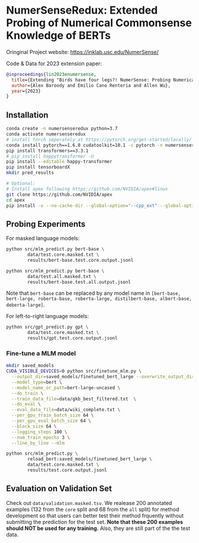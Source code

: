 # NumerSenseRedux: Extended Probing of Numerical Commonsense Knowledge of BERTs


Oringinal Project website: https://inklab.usc.edu/NumerSense/

Code & Data for 2023 extension paper:

```bibtex
@inproceedings{lin2023enumersense,
  title={Extending "Birds have four legs?! NumerSense: Probing Numerical Commonsense Knowledge of Pre-trained Language Models"},
  author={Alex Baroody and Emilio Cano Renteria and Allen Wu}, 
  year={2023}
}
```

## Installation 

```bash
conda create -n numersenseredux python=3.7
conda activate numersenseredux
# install torch seperately at https://pytorch.org/get-started/locally/ if needed
conda install pytorch==1.6.0 cudatoolkit=10.1 -c pytorch -n numersenseredux
pip install transformers==3.3.1
# pip install happytransformer -U
pip install --editable happy-transformer
pip install tensorboardX
mkdir pred_results

# Optional:
# Install apex following https://github.com/NVIDIA/apex#linux
git clone https://github.com/NVIDIA/apex
cd apex
pip install -v --no-cache-dir --global-option="--cpp_ext" --global-option="--cuda_ext" ./
```

## Probing Experiments 

For masked language models:
```bash
python src/mlm_predict.py bert-base \
        data/test.core.masked.txt \
        results/bert-base.test.core.output.jsonl

python src/mlm_predict.py bert-base \
        data/test.all.masked.txt \
        results/bert-base.test.all.output.jsonl
```

Note that `bert-base` can be replaced by any model name in `[bert-base, bert-large, roberta-base, roberta-large, distilbert-base, albert-base, deberta-large]`.

For left-to-right language models:
```bash
python src/gpt_predict.py gpt \
        data/test.core.masked.txt \
        results/gpt.test.core.output.jsonl 
```

### Fine-tune a MLM model 
```bash
mkdir saved_models
CUDA_VISIBLE_DEVICES=0 python src/finetune_mlm.py \
  --output_dir=saved_models/finetuned_bert_large --overwrite_output_dir \
  --model_type=bert \
  --model_name_or_path=bert-large-uncased \
  --do_train \
  --train_data_file=data/gkb_best_filtered.txt  \
  --do_eval \
  --eval_data_file=data/wiki_complete.txt \
  --per_gpu_train_batch_size 64 \
  --per_gpu_eval_batch_size 64 \
  --block_size 64 \
  --logging_steps 100 \
  --num_train_epochs 3 \
  --line_by_line --mlm 
```

```bash 
python src/mlm_predict.py \
        reload_bert:saved_models/finetuned_bert_large \
        data/test.core.masked.txt \
        results/test.core.output.jsonl
```

## Evaluation on Validation Set

Check out `data/validation.masked.tsv`. We realease 200 annotated examples (132 from the `core` split and 68 from the `all` split) for method development so that users can better test their method frquently without submitting the prediction for the test set. **Note that these 200 examples should NOT be used for any training.** Also, they are still part of the the test data.
